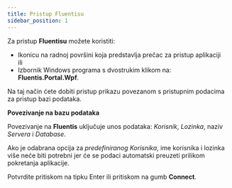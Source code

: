 ```yaml
---
title: Pristup Fluentisu
sidebar_position: 1
---
```


Za pristup **Fluentisu** možete koristiti:

- Ikonicu na radnoj površini koja predstavlja prečac za pristup aplikaciji  
    ili  
- Izbornik Windows programa s dvostrukim klikom na: **Fluentis.Portal.Wpf**.  

Na taj način ćete dobiti pristup prikazu povezanom s pristupnim podacima za pristup bazi podataka.  

**Povezivanje na bazu podataka**

Povezivanje na **Fluentis** uključuje unos podataka: *Korisnik*, *Lozinka*, naziv *Servera* i *Database*.

Ako je odabrana opcija za *predefiniranog Korisnika*, ime korisnika i lozinka više neće biti potrebni jer će se podaci automatski preuzeti prilikom pokretanja aplikacije.   

Potvrdite pritiskom na tipku Enter ili pritiskom na gumb **Connect**.